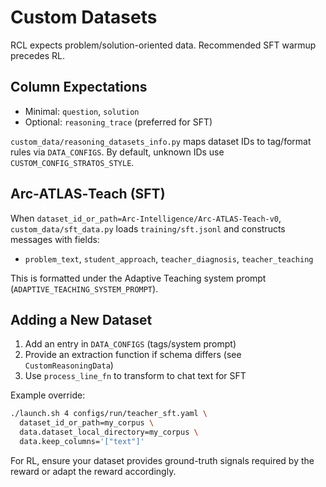 
# Custom Datasets

RCL expects problem/solution-oriented data. Recommended SFT warmup precedes RL.

## Column Expectations

- Minimal: `question`, `solution`
- Optional: `reasoning_trace` (preferred for SFT)

`custom_data/reasoning_datasets_info.py` maps dataset IDs to tag/format rules via `DATA_CONFIGS`. By default, unknown IDs use `CUSTOM_CONFIG_STRATOS_STYLE`.

## Arc‑ATLAS‑Teach (SFT)

When `dataset_id_or_path=Arc-Intelligence/Arc-ATLAS-Teach-v0`, `custom_data/sft_data.py` loads `training/sft.jsonl` and constructs messages with fields:

- `problem_text`, `student_approach`, `teacher_diagnosis`, `teacher_teaching`

This is formatted under the Adaptive Teaching system prompt (`ADAPTIVE_TEACHING_SYSTEM_PROMPT`).

## Adding a New Dataset

1) Add an entry in `DATA_CONFIGS` (tags/system prompt)
2) Provide an extraction function if schema differs (see `CustomReasoningData`)
3) Use `process_line_fn` to transform to chat text for SFT

Example override:

```bash
./launch.sh 4 configs/run/teacher_sft.yaml \
  dataset_id_or_path=my_corpus \
  data.dataset_local_directory=my_corpus \
  data.keep_columns='["text"]'
```

For RL, ensure your dataset provides ground-truth signals required by the reward or adapt the reward accordingly.


